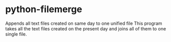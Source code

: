 # python-filemerge
Appends all text files created on same day to one unified file
This program takes all the text files created on the present day and joins all of them to one single file.
